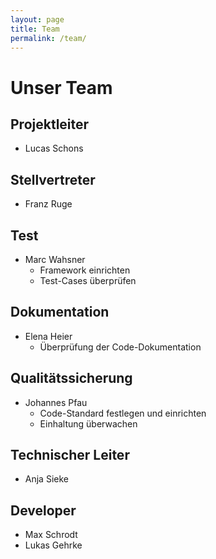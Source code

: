 ```yaml
---
layout: page
title: Team
permalink: /team/
---
```

# **Unser Team**

## Projektleiter
* Lucas Schons

## Stellvertreter
 * Franz Ruge

## Test
* Marc Wahsner
  * Framework einrichten
  * Test-Cases überprüfen

## Dokumentation
* Elena Heier
  * Überprüfung der Code-Dokumentation

## Qualitätssicherung
* Johannes Pfau
  * Code-Standard festlegen und einrichten
  * Einhaltung überwachen

## Technischer Leiter
* Anja Sieke

## Developer
* Max Schrodt
* Lukas Gehrke
